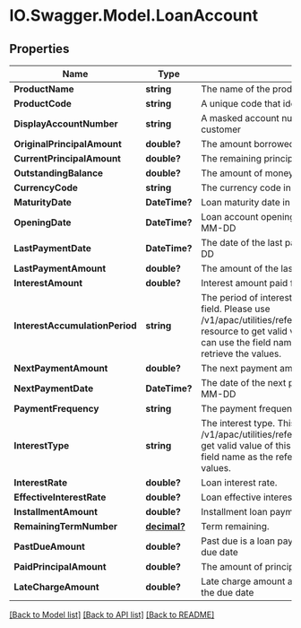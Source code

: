 # IO.Swagger.Model.LoanAccount
## Properties

Name | Type | Description | Notes
------------ | ------------- | ------------- | -------------
**ProductName** | **string** | The name of the product | [optional] 
**ProductCode** | **string** | A unique code that identifies the product | [optional] 
**DisplayAccountNumber** | **string** | A masked account number that can be displayed to the customer | 
**OriginalPrincipalAmount** | **double?** | The amount borrowed | [optional] 
**CurrentPrincipalAmount** | **double?** | The remaining principal amount | [optional] 
**OutstandingBalance** | **double?** | The amount of money owed. | [optional] 
**CurrencyCode** | **string** | The currency code in ISO 4217 format | [optional] 
**MaturityDate** | **DateTime?** | Loan maturity date in ISO 8601 date format YYYY-MM-DD | [optional] 
**OpeningDate** | **DateTime?** | Loan account opening date in ISO 8601 date format YYYY-MM-DD | [optional] 
**LastPaymentDate** | **DateTime?** | The date of the last payment in ISO 8601 format YYYY-MM-DD | [optional] 
**LastPaymentAmount** | **double?** | The amount of the last payment made | [optional] 
**InterestAmount** | **double?** | Interest amount paid for the mentioned period | [optional] 
**InterestAccumulationPeriod** | **string** | The period of interest accumulation. This is a reference data field. Please use /v1/apac/utilities/referenceData/{interestAccumulationPeriod} resource to get valid value of this field with description. You can use the field name as the referenceCode parameter to retrieve the values. | [optional] 
**NextPaymentAmount** | **double?** | The next payment amount due | [optional] 
**NextPaymentDate** | **DateTime?** | The date of the next payment in ISO 8601 date format YYYY-MM-DD | [optional] 
**PaymentFrequency** | **string** | The payment frequency | [optional] 
**InterestType** | **string** | The interest type. This is a reference data field. Please use /v1/apac/utilities/referenceData/{interestType} resource to get valid value of this field with description. You can use the field name as the referenceCode parameter to retrieve the values. | [optional] 
**InterestRate** | **double?** | Loan interest rate. | [optional] 
**EffectiveInterestRate** | **double?** | Loan effective interest rate | [optional] 
**InstallmentAmount** | **double?** | Installment loan payment amount | [optional] 
**RemainingTermNumber** | [**decimal?**](BigDecimal.md) | Term remaining. | [optional] 
**PastDueAmount** | **double?** | Past due is a loan payment that has not been made as of its due date | [optional] 
**PaidPrincipalAmount** | **double?** | The amount of principal returned to the bank | [optional] 
**LateChargeAmount** | **double?** | Late charge amount applicable when amount is not paid by the due date | [optional] 

[[Back to Model list]](../README.md#documentation-for-models) [[Back to API list]](../README.md#documentation-for-api-endpoints) [[Back to README]](../README.md)

